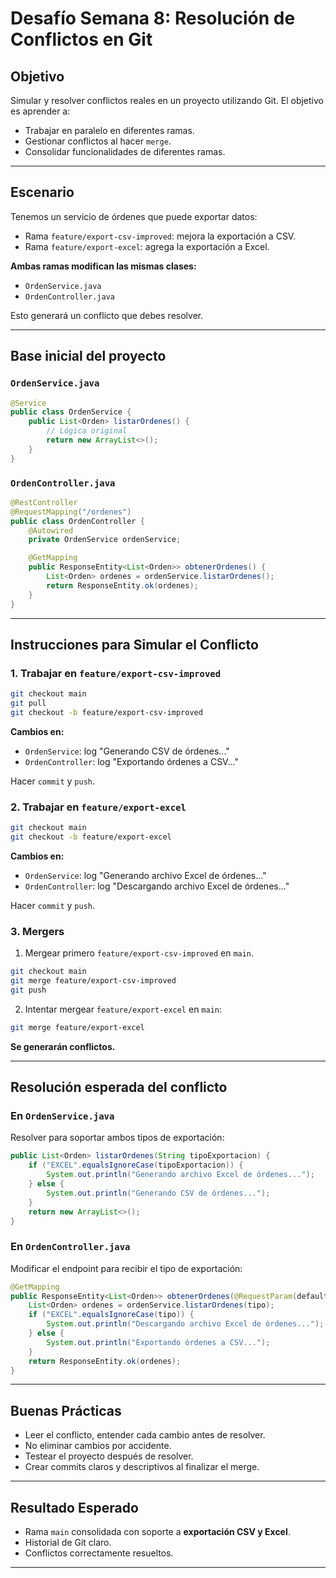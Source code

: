 # Desafío Semana 8: Resolución de Conflictos en Git

## Objetivo

Simular y resolver conflictos reales en un proyecto utilizando Git. El objetivo es aprender a:

* Trabajar en paralelo en diferentes ramas.
* Gestionar conflictos al hacer `merge`.
* Consolidar funcionalidades de diferentes ramas.

---

## Escenario

Tenemos un servicio de órdenes que puede exportar datos:

* Rama `feature/export-csv-improved`: mejora la exportación a CSV.
* Rama `feature/export-excel`: agrega la exportación a Excel.

**Ambas ramas modifican las mismas clases:**

* `OrdenService.java`
* `OrdenController.java`

Esto generará un conflicto que debes resolver.

---

## Base inicial del proyecto

### `OrdenService.java`

```java
@Service
public class OrdenService {
    public List<Orden> listarOrdenes() {
        // Lógica original
        return new ArrayList<>();
    }
}
```

### `OrdenController.java`

```java
@RestController
@RequestMapping("/ordenes")
public class OrdenController {
    @Autowired
    private OrdenService ordenService;

    @GetMapping
    public ResponseEntity<List<Orden>> obtenerOrdenes() {
        List<Orden> ordenes = ordenService.listarOrdenes();
        return ResponseEntity.ok(ordenes);
    }
}
```

---

## Instrucciones para Simular el Conflicto

### 1. Trabajar en `feature/export-csv-improved`

```bash
git checkout main
git pull
git checkout -b feature/export-csv-improved
```

**Cambios en:**

* `OrdenService`: log "Generando CSV de órdenes..."
* `OrdenController`: log "Exportando órdenes a CSV..."

Hacer `commit` y `push`.

### 2. Trabajar en `feature/export-excel`

```bash
git checkout main
git checkout -b feature/export-excel
```

**Cambios en:**

* `OrdenService`: log "Generando archivo Excel de órdenes..."
* `OrdenController`: log "Descargando archivo Excel de órdenes..."

Hacer `commit` y `push`.

### 3. Mergers

1. Mergear primero `feature/export-csv-improved` en `main`.

```bash
git checkout main
git merge feature/export-csv-improved
git push
```

2. Intentar mergear `feature/export-excel` en `main`:

```bash
git merge feature/export-excel
```

**Se generarán conflictos.**

---

## Resolución esperada del conflicto

### En `OrdenService.java`

Resolver para soportar ambos tipos de exportación:

```java
public List<Orden> listarOrdenes(String tipoExportacion) {
    if ("EXCEL".equalsIgnoreCase(tipoExportacion)) {
        System.out.println("Generando archivo Excel de órdenes...");
    } else {
        System.out.println("Generando CSV de órdenes...");
    }
    return new ArrayList<>();
}
```

### En `OrdenController.java`

Modificar el endpoint para recibir el tipo de exportación:

```java
@GetMapping
public ResponseEntity<List<Orden>> obtenerOrdenes(@RequestParam(defaultValue = "CSV") String tipo) {
    List<Orden> ordenes = ordenService.listarOrdenes(tipo);
    if ("EXCEL".equalsIgnoreCase(tipo)) {
        System.out.println("Descargando archivo Excel de órdenes...");
    } else {
        System.out.println("Exportando órdenes a CSV...");
    }
    return ResponseEntity.ok(ordenes);
}
```

---

## Buenas Prácticas

* Leer el conflicto, entender cada cambio antes de resolver.
* No eliminar cambios por accidente.
* Testear el proyecto después de resolver.
* Crear commits claros y descriptivos al finalizar el merge.

---

## Resultado Esperado

* Rama `main` consolidada con soporte a **exportación CSV y Excel**.
* Historial de Git claro.
* Conflictos correctamente resueltos.

---
